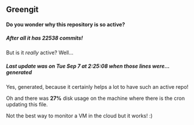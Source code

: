 ## Greengit

#### Do you wonder why this repository is so active?

##### After all it has 22538 commits!

But is it *really* active? Well...

##### Last update was on Tue Sep 7 at 2:25:08 when those lines were... generated

Yes, generated, because it certainly helps a lot to have such an active repo!

Oh and there was **27%** disk usage on the machine
where there is the cron updating this file.

Not the best way to monitor a VM in the cloud but it works! :)

